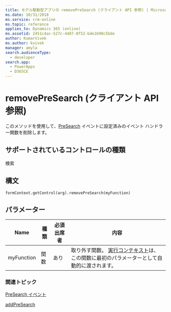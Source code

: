 ```yaml
---
title: モデル駆動型アプリの removePreSearch (クライアント API 参照) | MicrosoftDocs
ms.date: 10/31/2018
ms.service: crm-online
ms.topic: reference
applies_to: Dynamics 365 (online)
ms.assetid: 2451c4ac-527c-4487-8f52-bde1690c5bde
author: KumarVivek
ms.author: kvivek
manager: amyla
search.audienceType:
  - developer
search.app:
  - PowerApps
  - D365CE
---
```

# <a name="removepresearch-client-api-reference"></a>removePreSearch (クライアント API 参照)



このメソッドを使用して、[PreSearch](../events/PreSearch.md) イベントに設定済みのイベント ハンドラー関数を削除します。

## <a name="control-types-supported"></a>サポートされているコントロールの種類

検索

## <a name="syntax"></a>構文

`formContext.getControl(arg).removePreSearch(myFunction)`

## <a name="parameters"></a>パラメーター

|Name | 種類​​ | 必須出席者 | 内容|
|--|--|--|--|
|myFunction |関数 |あり| 取り外す関数。 [実行コンテキスト](../../clientapi-execution-context.md)は、この関数に最初のパラメーターとして自動的に渡されます。|

### <a name="related-topics"></a>関連トピック

[PreSearch イベント](../events/PreSearch.md)

[addPreSearch](addPreSearch.md) 


